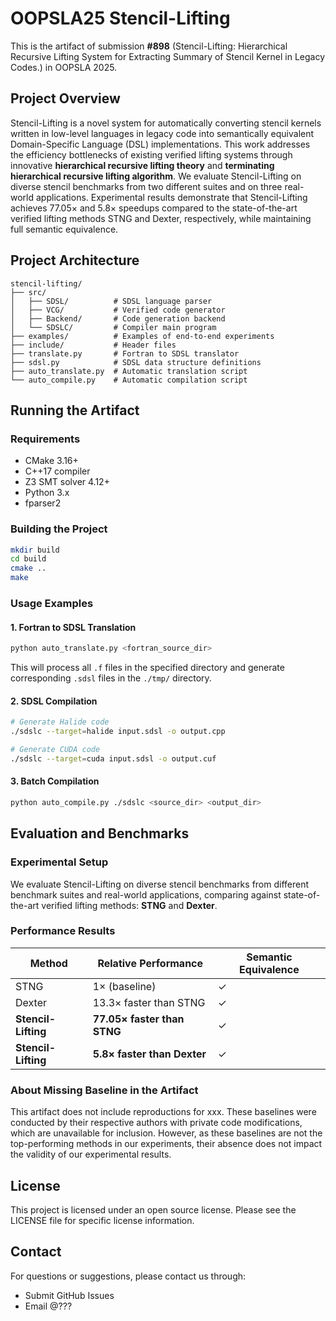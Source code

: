 # OOPSLA25 Stencil-Lifting

This is the artifact of submission **#898** (Stencil-Lifting: Hierarchical Recursive Lifting System for Extracting Summary of Stencil Kernel in Legacy Codes.) in OOPSLA 2025.

## Project Overview

Stencil-Lifting is a novel system for automatically converting stencil kernels written in low-level languages in legacy code into semantically equivalent Domain-Specific Language (DSL) implementations. This work addresses the efficiency bottlenecks of existing verified lifting systems through innovative **hierarchical recursive lifting theory** and **terminating hierarchical recursive lifting algorithm**.
We evaluate Stencil-Lifting on diverse stencil benchmarks from two different suites and on three real-world applications. 
Experimental results demonstrate that Stencil-Lifting achieves $77.05×$ and $5.8×$ speedups compared to the state-of-the-art verified lifting methods
STNG and Dexter, respectively, while maintaining full semantic equivalence.

## Project Architecture

```
stencil-lifting/
├── src/
│   ├── SDSL/          # SDSL language parser 
│   ├── VCG/           # Verified code generator
│   ├── Backend/       # Code generation backend
│   └── SDSLC/         # Compiler main program
├── examples/          # Examples of end-to-end experiments
├── include/           # Header files
├── translate.py       # Fortran to SDSL translator
├── sdsl.py            # SDSL data structure definitions
├── auto_translate.py  # Automatic translation script
└── auto_compile.py    # Automatic compilation script
```


## Running the Artifact

### Requirements

- CMake 3.16+
- C++17 compiler
- Z3 SMT solver 4.12+
- Python 3.x
- fparser2

### Building the Project



```bash
mkdir build
cd build
cmake ..
make
```

### Usage Examples

#### 1. Fortran to SDSL Translation

```bash
python auto_translate.py <fortran_source_dir>
```

This will process all `.f` files in the specified directory and generate corresponding `.sdsl` files in the `./tmp/` directory.

#### 2. SDSL Compilation

```bash
# Generate Halide code
./sdslc --target=halide input.sdsl -o output.cpp

# Generate CUDA code
./sdslc --target=cuda input.sdsl -o output.cuf
```

#### 3. Batch Compilation

```bash
python auto_compile.py ./sdslc <source_dir> <output_dir>

```
## Evaluation and Benchmarks

### Experimental Setup

We evaluate Stencil-Lifting on diverse stencil benchmarks from different benchmark suites and real-world applications, comparing against state-of-the-art verified lifting methods: **STNG** and **Dexter**.

### Performance Results

| Method | Relative Performance | Semantic Equivalence |
|--------|---------------------|---------------------|
| STNG | 1× (baseline) | ✓ |
| Dexter | 13.3× faster than STNG | ✓ |
| **Stencil-Lifting** | **77.05× faster than STNG** | ✓ |
| **Stencil-Lifting** | **5.8× faster than Dexter** | ✓ |

### About Missing Baseline in the Artifact

This artifact does not include reproductions for xxx. These baselines were conducted by their respective authors with private code modifications, which are unavailable for inclusion. However, as these baselines are not the top-performing methods in our experiments, their absence does not impact the validity of our experimental results.

## License

This project is licensed under an open source license. Please see the LICENSE file for specific license information.

## Contact

For questions or suggestions, please contact us through:
- Submit GitHub Issues
- Email @???
